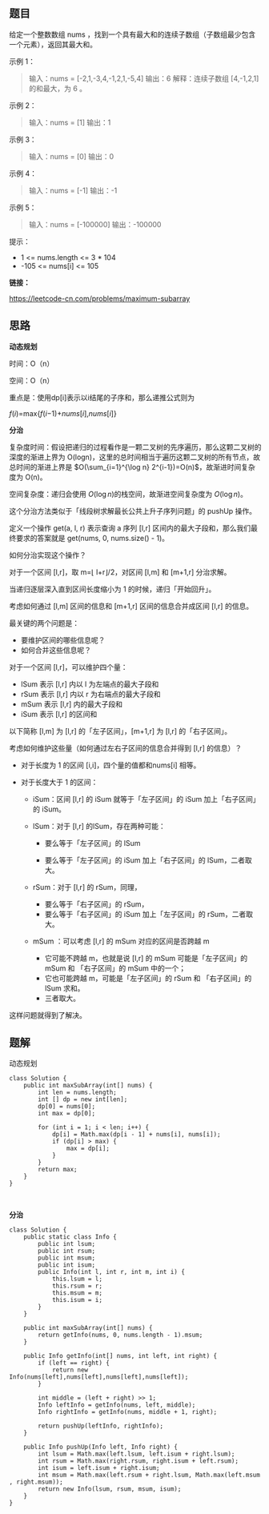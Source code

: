 ## 题目

给定一个整数数组 nums ，找到一个具有最大和的连续子数组（子数组最少包含一个元素），返回其最大和。

 

示例 1：

> 输入：nums = [-2,1,-3,4,-1,2,1,-5,4]
> 输出：6
> 解释：连续子数组 [4,-1,2,1] 的和最大，为 6 。

示例 2：

> 输入：nums = [1]
> 输出：1

示例 3：

> 输入：nums = [0]
> 输出：0

示例 4：

> 输入：nums = [-1]
> 输出：-1

示例 5：

> 输入：nums = [-100000]
> 输出：-100000


提示：

* 1 <= nums.length <= 3 * 104
* -105 <= nums[i] <= 105

**链接：**

https://leetcode-cn.com/problems/maximum-subarray

## 思路

**动态规划**

时间：O（n）

空间：O（n）

重点是：使用dp[i]表示以i结尾的子序和，那么递推公式则为

*f*(*i*)=max{*f*(*i*−1)+*nums*[*i*],*nums*[*i*]}

**分治**

复杂度时间：假设把递归的过程看作是一颗二叉树的先序遍历，那么这颗二叉树的深度的渐进上界为 O(logn)，这里的总时间相当于遍历这颗二叉树的所有节点，故总时间的渐进上界是 $O(\sum_{i=1}^{\log n} 2^{i-1})=O(n)$，故渐进时间复杂度为 O(n)。

空间复杂度：递归会使用 $O(\log n)$的栈空间，故渐进空间复杂度为 $O(\log n)$。



这个分治方法类似于「线段树求解最长公共上升子序列问题」的 pushUp 操作。 

定义一个操作 get(a, l, r) 表示查询 a 序列 [l,r] 区间内的最大子段和，那么我们最终要求的答案就是 get(nums, 0, nums.size() - 1)。

如何分治实现这个操作？

对于一个区间 [l,r]，取 m=⌊ l+r⌋/2，对区间 [l,m] 和 [m+1,r] 分治求解。

当递归逐层深入直到区间长度缩小为 1 的时候，递归「开始回升」。

考虑如何通过 [l,m] 区间的信息和 [m+1,r] 区间的信息合并成区间 [l,r] 的信息。

最关键的两个问题是：

* 要维护区间的哪些信息呢？
* 如何合并这些信息呢？

对于一个区间 [l,r]，可以维护四个量：

* lSum 表示 [l,r] 内以 l 为左端点的最大子段和
* rSum 表示 [l,r] 内以 r 为右端点的最大子段和
* mSum 表示 [l,r] 内的最大子段和
* iSum 表示 [l,r] 的区间和

以下简称 [l,m] 为 [l,r] 的「左子区间」，[m+1,r] 为 [l,r] 的「右子区间」。

考虑如何维护这些量（如何通过左右子区间的信息合并得到 [l,r] 的信息）？

* 对于长度为 1 的区间 [i,i]，四个量的值都和nums[i] 相等。

* 对于长度大于 1 的区间：

  * iSum：区间 [l,r] 的 iSum 就等于「左子区间」的 iSum 加上「右子区间」的 iSum。
  * lSum：对于 [l,r] 的lSum，存在两种可能：
  
    * 要么等于「左子区间」的 lSum
  
    * 要么等于「左子区间」的 iSum 加上「右子区间」的 lSum，二者取大。
  * rSum：对于 [l,r] 的 rSum，同理，
    * 要么等于「右子区间」的 rSum，
    * 要么等于「右子区间」的 iSum 加上「左子区间」的 rSum，二者取大。
  * mSum ：可以考虑 [l,r] 的 mSum 对应的区间是否跨越 m
      * 它可能不跨越 m，也就是说 [l,r] 的 mSum 可能是「左子区间」的 mSum 和 「右子区间」的 mSum 中的一个；
      * 它也可能跨越 m，可能是「左子区间」的 rSum 和 「右子区间」的 lSum 求和。
      * 三者取大。

这样问题就得到了解决。

## 题解

动态规划


    class Solution {
        public int maxSubArray(int[] nums) {
            int len = nums.length;
            int [] dp = new int[len];
            dp[0] = nums[0];
            int max = dp[0];
    
            for (int i = 1; i < len; i++) {
                dp[i] = Math.max(dp[i - 1] + nums[i], nums[i]);
                if (dp[i] > max) {
                    max = dp[i];
                }
            }
            return max;
        }
    }


​    

**分治**

```
class Solution {
    public static class Info {
        public int lsum;
        public int rsum;
        public int msum;
        public int isum;
        public Info(int l, int r, int m, int i) {
            this.lsum = l;
            this.rsum = r;
            this.msum = m;
            this.isum = i;
        }
    }

    public int maxSubArray(int[] nums) {
        return getInfo(nums, 0, nums.length - 1).msum;
    }

    public Info getInfo(int[] nums, int left, int right) {
        if (left == right) {
            return new Info(nums[left],nums[left],nums[left],nums[left]);
        }

        int middle = (left + right) >> 1;
        Info leftInfo = getInfo(nums, left, middle);
        Info rightInfo = getInfo(nums, middle + 1, right);

        return pushUp(leftInfo, rightInfo);
    }

    public Info pushUp(Info left, Info right) {
        int lsum = Math.max(left.lsum, left.isum + right.lsum);
        int rsum = Math.max(right.rsum, right.isum + left.rsum);
        int isum = left.isum + right.isum;
        int msum = Math.max(left.rsum + right.lsum, Math.max(left.msum , right.msum));
        return new Info(lsum, rsum, msum, isum);
    }
}
```

